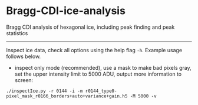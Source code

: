 # Bragg-CDI-ice-analysis
Bragg CDI analysis of hexagonal ice, including peak finding and peak statistics

-----------------------------

Inspect ice data, check all options using the help flag `-h`. Example usage follows below.

* inspect only mode (recommended), use a mask to make bad pixels gray, set the upper intensity limit to 5000 ADU, output more information to screen:

`./inspectIce.py -r 0144 -i -m r0144_type0-pixel_mask_r0166_borders+auto+variance+gain.h5 -M 5000 -v`
